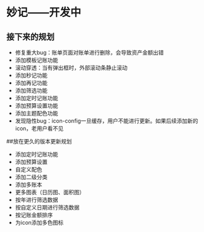 # 妙记——开发中


## 接下来的规划
- 修复重大bug：账单页面对账单进行删除，会导致资产金额出错
- 添加模板记账功能
- 滚动穿透：当有弹出框时，外部滚动条静止滚动
- 添加秒记功能
- 添加再记功能
- 添加筛选功能
- 添加定时记账功能
- 添加预算设置功能
- 添加主题配色功能
- 发现隐性bug：icon-config一旦缓存，用户不能进行更新。如果后续添加新的icon，老用户看不见

##放在更久的版本更新规划
- 添加定时记账功能
- 添加预算设置
- 自定义配色
- 添加二级分类
- 添加多账本
- 更多图表（日历图、面积图）
- 按年进行筛选数据
- 按自定义日期进行筛选数据
- 按记账金额排序
- 为icon添加多色图标

